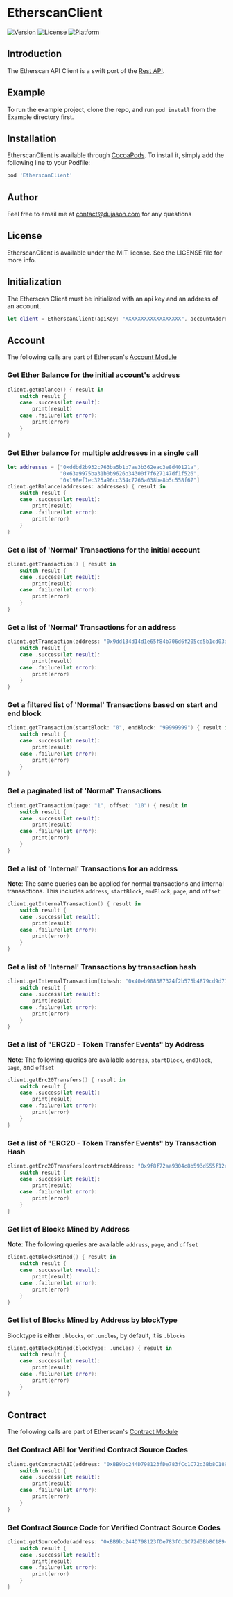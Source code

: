 # EtherscanClient

[![Version](https://img.shields.io/cocoapods/v/EtherscanClient.svg?style=flat)](https://cocoapods.org/pods/EtherscanClient)
[![License](https://img.shields.io/cocoapods/l/EtherscanClient.svg?style=flat)](https://cocoapods.org/pods/EtherscanClient)
[![Platform](https://img.shields.io/cocoapods/p/EtherscanClient.svg?style=flat)](https://cocoapods.org/pods/EtherscanClient)

## Introduction

The Etherscan API Client is a swift port of the [Rest API](https://etherscan.io/apis).


## Example

To run the example project, clone the repo, and run `pod install` from the Example directory first.

## Installation

EtherscanClient is available through [CocoaPods](https://cocoapods.org). To install
it, simply add the following line to your Podfile:

```ruby
pod 'EtherscanClient'
```

## Author

Feel free to email me at contact@dujason.com for any questions 

## License

EtherscanClient is available under the MIT license. See the LICENSE file for more info.

## Initialization

The Etherscan Client must be initialized with an api key and an address of an account.

```swift
let client = EtherscanClient(apiKey: "XXXXXXXXXXXXXXXXXX", accountAddress: "0x9dd134d14d1e65f84b706d6f205cd5b1cd03a46b")
```

## Account

The following calls are part of Etherscan's [Account Module](https://etherscan.io/apis#accounts)

### Get Ether Balance for the initial account's address

```swift
client.getBalance() { result in
    switch result {
    case .success(let result):
        print(result)
    case .failure(let error):
        print(error)
    }
}
```

### Get Ether balance for multiple addresses in a single call

```swift
let addresses = ["0xddbd2b932c763ba5b1b7ae3b362eac3e8d40121a", 
                 "0x63a9975ba31b0b9626b34300f7f627147df1f526",
                 "0x198ef1ec325a96cc354c7266a038be8b5c558f67"]
client.getBalance(addresses: addresses) { result in
    switch result {
    case .success(let result):
        print(result)
    case .failure(let error):
        print(error)
    }
}
```

### Get a list of 'Normal' Transactions for the initial account
```swift
client.getTransaction() { result in
    switch result {
    case .success(let result):
        print(result)
    case .failure(let error):
        print(error)
    }
}
```

### Get a list of 'Normal' Transactions for an address
```swift
client.getTransaction(address: "0x9dd134d14d1e65f84b706d6f205cd5b1cd03a46b") { result in
    switch result {
    case .success(let result):
        print(result)
    case .failure(let error):
        print(error)
    }
}
```

### Get a filtered list of 'Normal' Transactions based on start and end block
```swift
client.getTransaction(startBlock: "0", endBlock: "99999999") { result in
    switch result {
    case .success(let result):
        print(result)
    case .failure(let error):
        print(error)
    }
}
```

### Get a paginated list of 'Normal' Transactions
```swift
client.getTransaction(page: "1", offset: "10") { result in
    switch result {
    case .success(let result):
        print(result)
    case .failure(let error):
        print(error)
    }
}
```

### Get a list of 'Internal' Transactions for an address 
**Note**: The same queries can be applied for normal transactions and internal transactions.
This includes `address`, `startBlock`, `endBlock`, `page`, and `offset`
```swift
client.getInternalTransaction() { result in
    switch result {
    case .success(let result):
        print(result)
    case .failure(let error):
        print(error)
    }
}
```

### Get a list of 'Internal' Transactions by transaction hash
```swift
client.getInternalTransaction(txhash: "0x40eb908387324f2b575b4879cd9d7188f69c8fc9d87c901b9e2daaea4b442170") { result in
    switch result {
    case .success(let result):
        print(result)
    case .failure(let error):
        print(error)
    }
}
```
  
  ### Get a list of "ERC20 - Token Transfer Events" by Address
  **Note**: The following queries are available `address`, `startBlock`, `endBlock`, `page`, and `offset`
  ```swift
  client.getErc20Transfers() { result in
      switch result {
      case .success(let result):
          print(result)
      case .failure(let error):
          print(error)
      }
  }
  ```
  
  ### Get a list of "ERC20 - Token Transfer Events" by Transaction Hash
  ```swift
  client.getErc20Transfers(contractAddress: "0x9f8f72aa9304c8b593d555f12ef6589cc3a579a2") { result in
      switch result {
      case .success(let result):
          print(result)
      case .failure(let error):
          print(error)
      }
  }
  ```

### Get list of Blocks Mined by Address
**Note**: The following queries are available `address`, `page`, and `offset`
```swift
client.getBlocksMined() { result in
    switch result {
    case .success(let result):
        print(result)
    case .failure(let error):
        print(error)
    }
}
```

### Get list of Blocks Mined by Address by blockType 
Blocktype is either `.blocks`, or `.uncles`, by default, it is `.blocks`
```swift
client.getBlocksMined(blockType: .uncles) { result in
    switch result {
    case .success(let result):
        print(result)
    case .failure(let error):
        print(error)
    }
}
```

## Contract

The following calls are part of Etherscan's [Contract Module](https://etherscan.io/apis#contracts)

###  Get Contract ABI for Verified Contract Source Codes
```swift
client.getContractABI(address: "0xBB9bc244D798123fDe783fCc1C72d3Bb8C189413") { result in
    switch result {
    case .success(let result):
        print(result)
    case .failure(let error):
        print(error)
    }
}
```

###   Get Contract Source Code for Verified Contract Source Codes
```swift
client.getSourceCode(address: "0xBB9bc244D798123fDe783fCc1C72d3Bb8C189413") { result in
    switch result {
    case .success(let result):
        print(result)
    case .failure(let error):
        print(error)
    }
}
```
